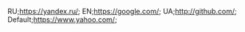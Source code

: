 RU;https://yandex.ru/;
EN;https://google.com/;
UA;http://github.com/;
Default;https://www.yahoo.com/;
